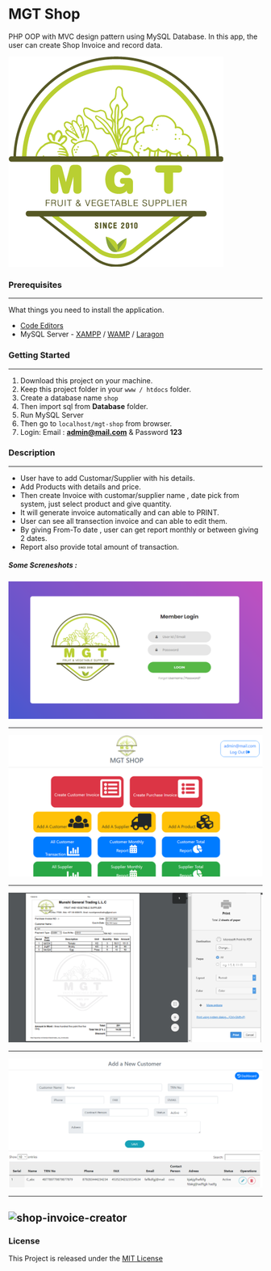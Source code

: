 # MGT Shop
PHP OOP with MVC design pattern using MySQL Database.
In this app, the user can create Shop Invoice and record data.

![](https://github.com/Arif-un/MGT-Shop/blob/master/resource/MGT-logo-%5BConverted%5D.png?raw=true)

### Prerequisites

------------


What things you need to install the application.
- [Code Editors](https://www.google.com/search?client=opera&q=Code+Editors&sourceid=opera&ie=UTF-8&oe=UTF-8)
- MySQL Server - [XAMPP](https://www.apachefriends.org/download.html "XAMPP") / [WAMP](http://www.wampserver.com/en/ "WAMP") / [Laragon](https://laragon.org/download/index.html "Laragon")

### Getting Started

------------

1. Download this project on your machine.
2. Keep this project folder in your `www / htdocs` folder.
3. Create a database name `shop` 
4. Then import sql from **Database** folder.
5. Run MySQL Server
6. Then go to `localhost/mgt-shop` from browser.
7. Login: Email : **admin@mail.com** & Password **123**

### Description

------------
- User have to add Customar/Supplier with his details.
- Add Products with details and price.
- Then create Invoice with customar/supplier name , date pick from system, just select product and give quantity.
- It will generate invoice automatically and can able to PRINT.
- User can see all transection invoice and can able to edit them.
- By giving From-To date , user can get report monthly or between giving 2 dates.
- Report also provide total  amount of transaction.

##### Some Screneshots :

![imgs](https://github.com/Arif-un/MGT-Shop/blob/master/Screenshots/capture.png?raw=true)

------------


![arif-un](https://github.com/Arif-un/MGT-Shop/blob/master/Screenshots/capture2.png?raw=true)

------------

![imgs](https://github.com/Arif-un/MGT-Shop/blob/master/Screenshots/Capture3.PNG?raw=true)

------------

![Shop invoice creator](https://github.com/Arif-un/MGT-Shop/blob/master/Screenshots/Capture4.PNG?raw=true)

------------


![shop-invoice-creator](https://github.com/Arif-un/Digital-Classroom/blob/master/Screenshots/capture%205.png?raw=true "digital classroom")
------------

### License
This Project is released under the [MIT License](https://opensource.org/licenses/MIT)

